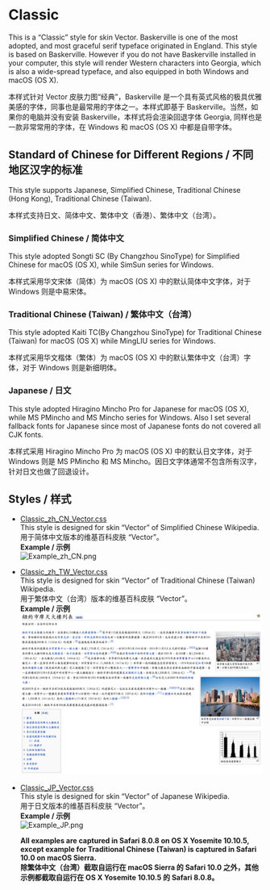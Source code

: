 # Classic
This is a “Classic” style for skin Vector. Baskerville is one of the most adopted, and most graceful serif typeface originated in England. This style is based on Baskerville. However if you do not have Baskerville installed in your computer, this style will render Western characters into Georgia, which is also a wide-spread typeface, and also equipped in both Windows and macOS (OS X).

本样式针对 Vector 皮肤力图“经典”，Baskerville 是一个具有英式风格的极具优雅美感的字体，同事也是最常用的字体之一。本样式即基于 Baskerville。当然，如果你的电脑并没有安装 Baskerville，本样式将会渲染回退字体 Georgia, 同样也是一款非常常用的字体，在 Windows 和 macOS (OS X) 中都是自带字体。

## Standard of Chinese for Different Regions / 不同地区汉字的标准
This style supports Japanese, Simplified Chinese, Traditional Chinese (Hong Kong), Traditional Chinese (Taiwan).

本样式支持日文、简体中文、繁体中文（香港）、繁体中文（台湾）。

### Simplified Chinese / 简体中文
This style adopted Songti SC (By Changzhou SinoType) for Simplified Chinese for macOS (OS X), while SimSun series for Windows.

本样式采用华文宋体（简体）为 macOS (OS X) 中的默认简体中文字体，对于 Windows 则是中易宋体。

### Traditional Chinese (Taiwan) / 繁体中文（台湾）
This style adopted Kaiti TC(By Changzhou SinoType) for Traditional Chinese (Taiwan) for macOS (OS X) while MingLIU series for Windows.

本样式采用华文楷体（繁体）为 macOS (OS X) 中的默认繁体中文（台湾）字体，对于 Windows 则是新细明体。

### Japanese / 日文
This style adopted Hiragino Mincho Pro for Japanese for macOS (OS X), while MS PMincho and MS Mincho series for Windows. Also I set several fallback fonts for Japanese since most of Japanese fonts do not covered all CJK fonts.

本样式采用 Hiragino Mincho Pro 为 macOS (OS X) 中的默认日文字体，对于 Windows 则是 MS PMincho 和 MS Mincho。因日文字体通常不包含所有汉字，针对日文也做了回退设计。

## Styles / 样式
- [Classic_zh_CN_Vector.css](Classic_zh_CN_Vector.css)  
  This style is designed for skin “Vector” of Simplified Chinese Wikipedia.  
  用于简体中文版本的维基百科皮肤 “Vector”。  
  __Example / 示例__  
  ![Example_zh_CN.png](Example_zh_CN.png)
- [Classic_zh_TW_Vector.css](Classic_zh_TW_Vector.css)  
  This style is designed for skin “Vector” of Traditional Chinese (Taiwan) Wikipedia.  
  用于繁体中文（台湾）版本的维基百科皮肤 “Vector”。  
  __Example / 示例__  
  ![Example_zh_TW.png](Example_zh_TW.png)
- [Classic_JP_Vector.css](Classic_JP_Vector.css)    
  This style is designed for skin “Vector” of Japanese Wikipedia.  
  用于日文版本的维基百科皮肤 “Vector”。  
  __Example / 示例__  
  ![Example_JP.png](Example_JP.png)

  __All examples are captured in Safari 8.0.8 on OS X Yosemite 10.10.5, except example for Traditional Chinese (Taiwan) is captured in Safari 10.0 on macOS Sierra.__  
  __除繁体中文（台湾）截取自运行在 macOS Sierra 的 Safari 10.0 之外，其他示例都截取自运行在 OS X Yosemite 10.10.5 的 Safari 8.0.8。__

  ​
